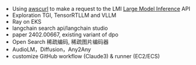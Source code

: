 - Using [awscurl](https://github.com/okigan/awscurl) to make a request to the LMI [Large Model Inference](https://docs.aws.amazon.com/sagemaker/latest/dg/large-model-inference-container-docs.html) API
- Exploration TGI, TensorRTLLM and VLLM
- Ray on EKS
- langchain search api/langchain studio
- paper 2402.00667, existing variant of dpo
- Open Search 稀疏编码, 稀疏图片编码器
- AudioLM，Diffusion，Any2Any
- customize GitHub workflow (Claude3) & runner (EC2/ECS)
